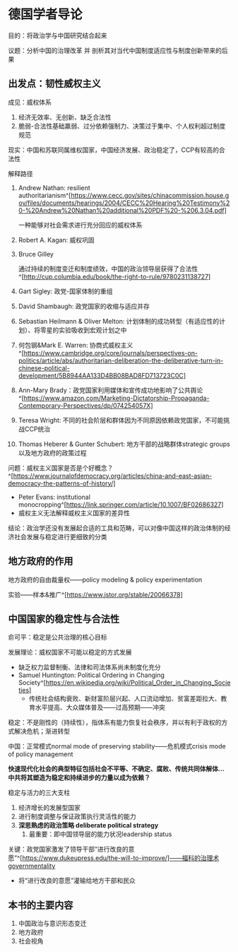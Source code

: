 # 德国学者导论

目的：将政治学与中国研究结合起来

议题：分析中国的治理改革 并 剖析其对当代中国制度适应性与制度创新带来的后果

## 出发点：韧性威权主义

成见：威权体系

1. 经济无效率、无创新、缺乏合法性
2. 脆弱-合法性基础羸弱、过分依赖强制力、决策过于集中、个人权利超过制度规范

现实：中国和苏联同属维权国家，中国经济发展、政治稳定了，CCP有较高的合法性

解释路径

1. Andrew Nathan: resilient authoritarianism^[https://www.cecc.gov/sites/chinacommission.house.gov/files/documents/hearings/2004/CECC%20Hearing%20Testimony%20-%20Andrew%20Nathan%20additional%20PDF%20-%206.3.04.pdf]

   一种能够对社会需求进行充分回应的威权体系

2. Robert A. Kagan: 威权巩固

3. Bruce Gilley

   通过持续的制度变迁和制度绩效，中国的政治领导层获得了合法性^[http://cup.columbia.edu/book/the-right-to-rule/9780231138727]

4. Gart Sigley: 政党-国家体制的重组

5. David Shambaugh: 政党国家的收缩与适应并存

6. Sebastian Heilmann & Oliver Melton: 计划体制的成功转型（有适应性的计划）、将零星的实验吸收到宏观计划之中

7. 何包钢&Mark E. Warren: 协商式威权主义^[https://www.cambridge.org/core/journals/perspectives-on-politics/article/abs/authoritarian-deliberation-the-deliberative-turn-in-chinese-political-development/5B8944AA133D4BB08BAD8FD713723C0C]

8. Ann-Mary Brady：政党国家利用媒体和宣传成功地影响了公共舆论^[https://www.amazon.com/Marketing-Dictatorship-Propaganda-Contemporary-Perspectives/dp/074254057X]

9. Teresa Wright: 不同的社会阶层和群体因为不同原因依赖政党国家，不可能挑战CCP统治

10. Thomas Heberer & Gunter Schubert: 地方干部的战略群体strategic groups 以及地方政府的政策过程

 问题：威权主义国家是否是个好概念？^[https://www.journalofdemocracy.org/articles/china-and-east-asian-democracy-the-patterns-of-history/]

* Peter Evans: institutional monocropping^[https://link.springer.com/article/10.1007/BF02686327]
* 威权主义无法解释威权主义国家的差异性

结论：政治学还没有发展起合适的工具和范畴，可以对像中国这样的政治体制的经济社会发展与稳定进行更细致的分类

## 地方政府的作用

地方政府的自由裁量权——policy modeling & policy experimentation

实验——样本&推广^[https://www.jstor.org/stable/20066378]

## 中国国家的稳定性与合法性

俞可平：稳定是公共治理的核心目标

发展理论：威权国家不可能以稳定的方式发展

* 缺乏权力监督制衡、法律和司法体系尚未制度化充分
* Samuel Huntington: Political Ordering in Changing Society^[https://en.wikipedia.org/wiki/Political_Order_in_Changing_Societies]
  * 传统社会结构衰败、新财富阶层兴起、人口流动增加、贫富差距拉大、教育水平提高、大众媒体普及——过高预期——冲突

稳定：不是刚性的（持续性），指体系有能力恢复社会秩序，并以有利于政权的方式解决危机；渐进转型

中国：正常模式normal mode of preserving stability——危机模式crisis mode of policy management

**快速现代化社会的典型特征包括社会不平等、不确定、腐败、传统共同体解体...中共将其塑造为稳定和持续进步的力量以成为依赖？**

稳定与活力的三大支柱

1. 经济增长的发展型国家
2. 进行制度调整与保证政策执行灵活性的能力
3. **深思熟虑的政治策略 deliberate political strategy**
   1. 最重要：即中国领导层的能力状况leadership status

关键：政党国家激发了领导干部“进行改良的意愿”^[https://www.dukeupress.edu/the-will-to-improve/]——福科的治理术governmentality

* 将“进行改良的意愿”灌输给地方干部和民众

## 本书的主要内容

1. 中国政治与意识形态变迁
2. 地方政府
3. 社会视角





